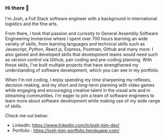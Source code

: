 ### Hi there 👋

I'm Josh, a Full Stack software engineer with a background in international logistics and the fine arts.

From there, I took that passion and curiosity to General Assembly Software Engineering Immersive where I spent over 700 hours learning an wide variety of skills, from learning languages and technical skills such as Javascript, Python, React.js, Express, Postman, Github and many more. I also gained and developed skills that development teams would need such as version control via Github,  pair coding and pre-coding planning. With these skills, I've built multiple projects that have strengthened my understanding of software development, which you can see in my portfolio.

When I'm not coding, I enjoy spending my time sharpening my reflexes, decision-making, and my short and long-term planning with video games while engaging and encouraging creative talent in the visual arts and in streaming communities. I'm eager to join a team of software engineers to learn more about software development while making use of my wide range of skills.

Check me out below:

- LinkedIn: https://www.linkedin.com/in/josh-kim-dev/
- Portfolio : https://josh-kim-portfolio.herokuapp.com/

<!--
**jkim057/jkim057** is a ✨ _special_ ✨ repository because its `README.md` (this file) appears on your GitHub profile.

Here are some ideas to get you started:

- 🔭 I’m currently working on ...
- 🌱 I’m currently learning ...
- 👯 I’m looking to collaborate on ...
- 🤔 I’m looking for help with ...
- 💬 Ask me about ...
- 📫 How to reach me: ...
- 😄 Pronouns: ...
- ⚡ Fun fact: ...

oof it's hard to think up of nice things.
-->

